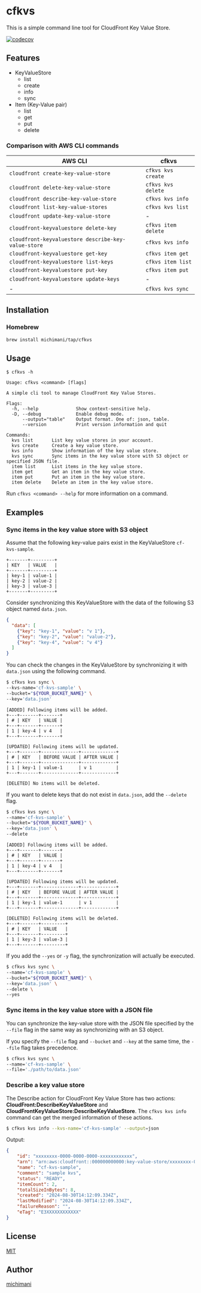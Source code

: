 cfkvs
===

This is a simple command line tool for CloudFront Key Value Store.

[![codecov](https://codecov.io/gh/michimani/cfkvs/graph/badge.svg?token=PWKPWONA8G)](https://codecov.io/gh/michimani/cfkvs)

## Features

- KeyValueStore
  - list
  - create
  - info
  - sync
- Item (Key-Value pair)
  - list
  - get
  - put
  - delete

### Comparison with AWS CLI commands

| AWS CLI | cfkvs |
| --- | --- |
| `cloudfront create-key-value-store` | `cfkvs kvs create` |
| `cloudfront delete-key-value-store` | `cfkvs kvs delete` |
| `cloudfront describe-key-value-store` | `cfkvs kvs info` |
| `cloudfront list-key-value-stores` | `cfkvs kvs list` |
| `cloudfront update-key-value-store` | - |
| `cloudfront-keyvaluestore delete-key` | `cfkvs item delete` |
| `cloudfront-keyvaluestore describe-key-value-store` | `cfkvs kvs info` |
| `cloudfront-keyvaluestore get-key` | `cfkvs item get` |
| `cloudfront-keyvaluestore list-keys` | `cfkvs item list` |
| `cloudfront-keyvaluestore put-key` | `cfkvs item put` |
| `cloudfront-keyvaluestore update-keys` | - |
| - | `cfkvs kvs sync` |

## Installation

### Homebrew

```bash
brew install michimani/tap/cfkvs
```

## Usage

```
$ cfkvs -h

Usage: cfkvs <command> [flags]

A simple cli tool to manage CloudFront Key Value Stores.

Flags:
  -h, --help              Show context-sensitive help.
  -D, --debug             Enable debug mode.
      --output="table"    Output format. One of: json, table.
      --version           Print version information and quit

Commands:
  kvs list       List key value stores in your account.
  kvs create     Create a key value store.
  kvs info       Show information of the key value store.
  kvs sync       Sync items in the key value store with S3 object or specified JSON file.
  item list      List items in the key value store.
  item get       Get an item in the key value store.
  item put       Put an item in the key value store.
  item delete    Delete an item in the key value store.
```

Run `cfkvs <command> --help` for more information on a command.

## Examples

### Sync items in the key value store with S3 object

Assume that the following key-value pairs exist in the KeyValueStore `cf-kvs-sample`.

```
+-------+---------+
| KEY   | VALUE   |
+-------+---------+
| key-1 | value-1 |
| key-2 | value-2 |
| key-3 | value-3 |
+-------+---------+
```

Consider synchronizing this KeyValueStore with the data of the following S3 object named `data.json`.

```json
{
  "data": [
    {"key": "key-1", "value": "v 1"},
    {"key": "key-2", "value": "value-2"},
    {"key": "key-4", "value": "v 4"}
  ]
}
```

You can check the changes in the KeyValueStore by synchronizing it with `data.json` using the following command.

```bash
$ cfkvs kvs sync \
--kvs-name='cf-kvs-sample' \
--bucket="${YOUR_BUCKET_NAME}" \
--key='data.json'
```

```
[ADDED] Following items will be added.
+---+-------+-------+
| # | KEY   | VALUE |
+---+-------+-------+
| 1 | key-4 | v 4   |
+---+-------+-------+

[UPDATED] Following items will be updated.
+---+-------+--------------+-------------+
| # | KEY   | BEFORE VALUE | AFTER VALUE |
+---+-------+--------------+-------------+
| 1 | key-1 | value-1      | v 1         |
+---+-------+--------------+-------------+

[DELETED] No items will be deleted.
```

If you want to delete keys that do not exist in `data.json`, add the `--delete` flag.

```bash
$ cfkvs kvs sync \
--name='cf-kvs-sample' \
--bucket="${YOUR_BUCKET_NAME}" \
--key='data.json' \
--delete
```

```
[ADDED] Following items will be added.
+---+-------+-------+
| # | KEY   | VALUE |
+---+-------+-------+
| 1 | key-4 | v 4   |
+---+-------+-------+

[UPDATED] Following items will be updated.
+---+-------+--------------+-------------+
| # | KEY   | BEFORE VALUE | AFTER VALUE |
+---+-------+--------------+-------------+
| 1 | key-1 | value-1      | v 1         |
+---+-------+--------------+-------------+

[DELETED] Following items will be deleted.
+---+-------+---------+
| # | KEY   | VALUE   |
+---+-------+---------+
| 1 | key-3 | value-3 |
+---+-------+---------+
```

If you add the `--yes` or `-y` flag, the synchronization will actually be executed.

```bash
$ cfkvs kvs sync \
--name='cf-kvs-sample' \
--bucket="${YOUR_BUCKET_NAME}" \
--key='data.json' \
--delete \
--yes
```

### Sync items in the key value store with a JSON file

You can synchronize the key-value store with the JSON file specified by the `--file` flag in the same way as synchronizing with an S3 object.

If you specify the `--file` flag and `--bucket` and `--key` at the same time, the `--file` flag takes precedence.


```bash
$ cfkvs kvs sync \
--name='cf-kvs-sample' \
--file='./path/to/data.json'
```

### Describe a key value store

The Describe action for CloudFront Key Value Store has two actions: **CloudFront:DescribeKeyValueStore** and **CloudFrontKeyValueStore:DescribeKeyValueStore**. The `cfkvs kvs info` command can get the merged information of these actions.

```bash
$ cfkvs kvs info --kvs-name='cf-kvs-sample' --output=json
```

Output:

```json
{
    "id": "xxxxxxxx-0000-0000-0000-xxxxxxxxxxxx",
    "arn": "arn:aws:cloudfront::000000000000:key-value-store/xxxxxxxx-0000-0000-0000-xxxxxxxxxxxx",
    "name": "cf-kvs-sample",
    "comment": "sample kvs",
    "status": "READY",
    "itemCount": 2,
    "totalSizeInBytes": 8,
    "created": "2024-08-30T14:12:09.334Z",
    "lastModified": "2024-08-30T14:12:09.334Z",
    "failureReason": "",
    "eTag": "E3XXXXXXXXXXXX"
}
```


## License

[MIT](https://github.com/michimani/cfkvs/blob/main/LICENSE)

## Author

[michimani](https://github.com/michimani)

